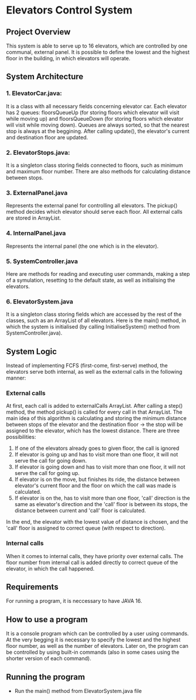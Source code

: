 # Elevators Control System

## Project Overview
This system is able to serve up to 16 elevators, which are controlled by one communal, external panel. It is possible to define the lowest and the highest floor in the building, in which elevators will operate.

## System Architecture
### 1. ElevatorCar.java:
It is a class with all necessary fields concerning elevator car. Each elevator has 2 queues: floorsQueueUp (for storing floors which elevator will visit while moving up) and floorsQueueDown (for storing floors which elevator will visit while moving down). Queues are always sorted, so that the nearest stop is always at the beggining. After calling update(), the elevator's current and destination floor are updated.

### 2. ElevatorStops.java:
It is a singleton class storing fields connected to floors, such as minimum and maximum floor number. There are also methods for calculating distance between stops.

### 3. ExternalPanel.java
Represents the external panel for controlling all elevators. The pickup() method decides which elevator should serve each floor. All external calls are stored in ArrayList.

### 4. InternalPanel.java
Represents the internal panel (the one which is in the elevator). 

### 5. SystemController.java
Here are methods for reading and executing user commands, making a step of a symulation, resetting to the default state, as well as initialising the elevators.

### 6. ElevatorSystem.java
It is a singleton class storing fields which are accessed by the rest of the classes, such as an ArrayList of all elevators. Here is the main() method, in which the system is initialised (by calling InitialiseSystem() method from SystemController.java).

## System Logic
Instead of implementing FCFS (first-come, first-serve) method, the elevators serve both internal, as well as the external calls in the following manner:

### External calls
At first, each call is added to externalCalls ArrayList. After calling a step() method, the method pickup() is called for every call in that ArrayList. The main idea of this algorithm is calculating and storing the minimum distance between stops of the elevator and the destination floor -> the stop will be assigned to the elevator, which has the lowest distance. There are three possibilities:

1. If one of the elevators already goes to given floor, the call is ignored
2. If elevator is going up and has to visit more than one floor, it will not serve the call for going down.
3. If elevator is going down and has to visit more than one floor, it will not serve the call for going up.
4. If elevator is on the move, but finishes its ride, the distance between elevator's current floor and the floor on which the call was made is calculated.
5. If elevator is on the, has to visit more than one floor, 'call' direction is the same as elevator's direction and the 'call' floor is between its stops, the distance between current and 'call' floor is calculated.

In the end, the elevator with the lowest value of distance is chosen, and the 'call' floor is assigned to correct queue (with respect to direction).

### Internal calls
When it comes to internal calls, they have priority over external calls. The floor number from internal call is added directly to correct queue of the elevator, in which the call happened.

## Requirements
For running a program, it is neccessary to have JAVA 16.

## How to use a program
It is a console program which can be controlled by a user using commands.
At the very begging it is necessary to specify the lowest and the highest floor number, as well as the number of elevators. Later on, the program can be controlled by using built-in commands (also in some cases using the shorter version of each command).


## Running the program
- Run the main() method from ElevatorSystem.java file
